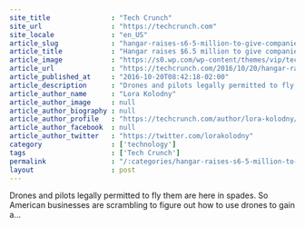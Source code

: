 ```yaml
---
site_title               : "Tech Crunch"
site_url                 : "https://techcrunch.com"
site_locale              : "en_US"
article_slug             : "hangar-raises-s6-5-million-to-give-companies-all-the-drone-data-they-want-without-having-to-fly-themselves"
article_title            : "Hangar raises $6.5 million to give companies all the drone data they want without having to fly themselves"
article_image            : "https://s0.wp.com/wp-content/themes/vip/techcrunch-2013/assets/images/techcrunch.opengraph.default.png"
article_url              : "https://techcrunch.com/2016/10/20/hangar-raises-6-5-million-to-give-companies-all-the-drone-data-they-want-without-having-to-fly-themselves/"
article_published_at     : "2016-10-20T08:42:18-02:00"
article_description      : "Drones and pilots legally permitted to fly them are here in spades. So American businesses are scrambling to figure out how to use drones to gain a..."
article_author_name      : "Lora Kolodny"
article_author_image     : null
article_author_biography : null
article_author_profile   : "https://techcrunch.com/author/lora-kolodny/"
article_author_facebook  : null
article_author_twitter   : "https://twitter.com/lorakolodny"
category                 : ['technology']
tags                     : ['Tech Crunch']
permalink                : "/:categories/hangar-raises-s6-5-million-to-give-companies-all-the-drone-data-they-want-without-having-to-fly-themselves/"
layout                   : post
---
```


Drones and pilots legally permitted to fly them are here in spades. So American businesses are scrambling to figure out how to use drones to gain a...
